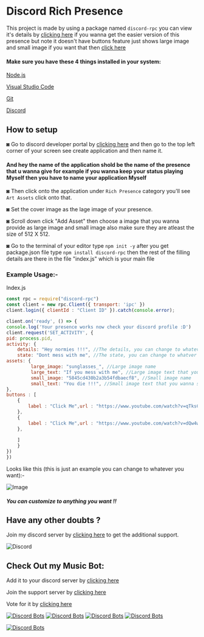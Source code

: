 # Discord Rich Presence
This project is made by using a package named ```discord-rpc``` you can view it's details by [clicking here](https://www.npmjs.com/package/discord-rpc) if you wanna get the easier version of this presence but note it doesn't have buttons feature just shows large image and small image if you want that then [click here](https://github.com/Dinav69/Discord-Presence)

#### Make sure you have these 4 things installed in your system:
[Node.js](https://nodejs.org/en/download/)

[Visual Studio Code](https://code.visualstudio.com/)

[Git](https://git-scm.com/downloads)

[Discord](https://discord.com/)
## How to setup 
◙ Go to discord developer portal by [clicking here](https://discord.com/developers/applications) and then go to the top left corner of your screen see create application and then name it.
#### And hey the name of the application shold be the name of the presence that u wanna give for example if you wanna keep your status playing Myself then you have to name your application Myself

◙ Then click onto the application under ```Rich Presence``` category you'll see ```Art Assets``` click onto that.
 
◙ Set the cover image as the lage image of your presence.

◙ Scroll down click "Add Asset" then choose a image that you wanna provide as large image and small image also make sure they are atleast the size of 512 X 512.

◙ Go to the terminal of your editor type ```npm init -y``` after you get package.json file type ```npm install discord-rpc``` then the rest of the filling details are there in the file "index.js" which is your main file

### Example Usage:-


Index.js

```js
const rpc = require("discord-rpc")
const client = new rpc.Client({ transport: 'ipc' })
client.login({ clientId : "Client ID" }).catch(console.error);

client.on('ready', () => {
console.log('Your presence works now check your discord profile :D')
client.request('SET_ACTIVITY', {
pid: process.pid,
activity: {
    details: "Hey normies !!!", //The details, you can change to whatever you want
    state: "Dont mess with me", //The state, you can change to whatver you want
assets: {
         large_image: "sunglasses_", //Large image name
         large_text: "If you mess with me", //Large image text that you wanna show whenver someone hover the cursor towards it
         small_image: "5845cd430b2a3b54fdbaecf8", //Small image name
         small_text: "You die !!!", //Small image text that you wanna show whenver someone hover the cursor towards it
},
buttons : [
    {
        label : "Click Me",url : "https://www.youtube.com/watch?v=qTksCYUgI7s" //Link to be redirected when someone click on the buttons and label is the name of the button
    },
    { 
        label : "Click Me",url : "https://www.youtube.com/watch?v=dQw4w9WgXcQ" //Link to be redirected to when someone click on the buttons and label is the name of the button
    },
  
    ]
    }
})
})
```

Looks like this (this is just an example you can change to whatever you want):-

![Image](https://cdn.discordapp.com/attachments/809031839032672327/812945587757776956/example.png)

##### You can customize to anything you want !!

## Have any other doubts ?
Join my discord server by [clicking here](https://discord.gg/RWSEj6JrjJ) to get the additional support.

![Discord](https://img.shields.io/discord/785447323156742204?color=7289DA&logo=discord&style=for-the-badge)

## Check Out my Music Bot:
Add it to your discord server by [clicking here](https://discord.com/oauth2/authorize?client_id=786209866946838528&permissions=53833024&scope=bot)

Join the support server by [clicking here](https://discord.gg/RWSEj6JrjJ)

Vote for it by [clicking here](https://top.gg/bot/786209866946838528)

[![Discord Bots](https://top.gg/api/widget/status/786209866946838528.svg)](https://top.gg/bot/786209866946838528) [![Discord Bots](https://top.gg/api/widget/servers/786209866946838528.svg?noavatar=true)](https://top.gg/bot/786209866946838528) [![Discord Bots](https://top.gg/api/widget/upvotes/786209866946838528.svg?noavatar=true)](https://top.gg/bot/786209866946838528) [![Discord Bots](https://top.gg/api/widget/owner/786209866946838528.svg?noavatar=true)](https://top.gg/bot/786209866946838528)

[![Discord Bots](https://top.gg/api/widget/786209866946838528.svg)](https://top.gg/bot/786209866946838528)











